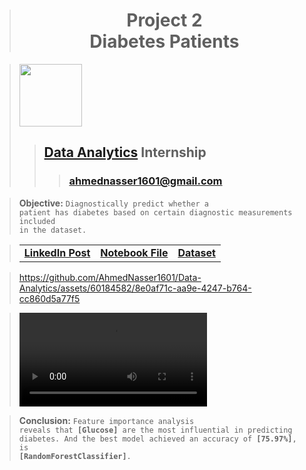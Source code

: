 > <h1 align="center">Project 2<br><b>Diabetes Patients</b></h1>

> [<img height=100 src="https://lh6.googleusercontent.com/FfFC3NgZ12Q8rOD9B_HuVWwhkbzHsY64IL-jz2F6aCdN8PYVst0Tt4_qbKxXRoW_cdvTvkp2rqagB-ZKQem-oGk=w16383">](https://www.meriskill.com)
>> ## **[Data Analytics](https://github.com/AhmedNasser1601/Data-Analytics) Internship**
>>> ### **[ahmednasser1601@gmail.com](mailto:ahmednasser1601@gmail.com)**

> **Objective:** <code>Diagnostically predict whether a patient has diabetes based on certain diagnostic measurements included in the dataset.</code>

> <table align="center"><tr><td><a href=""><b>LinkedIn Post</b></a></td><td><a href="Diabetes-Patients.ipynb"><b>Notebook File</b></a></td><td><a href="Diabetes.csv"><b>Dataset</b></a></td></tr></table>

> https://github.com/AhmedNasser1601/Data-Analytics/assets/60184582/8e0af71c-aa9e-4247-b764-cc860d5a77f5

> <video controls="" autoplay="" name="media"><source src="https://github-production-user-asset-6210df.s3.amazonaws.com/60184582/268511087-8e0af71c-aa9e-4247-b764-cc860d5a77f5.mp4" type="video/mp4"></video>

> **Conclusion:** <code>Feature importance analysis reveals that <b>[Glucose]</b> are the most influential in predicting diabetes. And the best model achieved an accuracy of <b>[75.97%]</b>, is <b>[RandomForestClassifier]</b>.</code>
